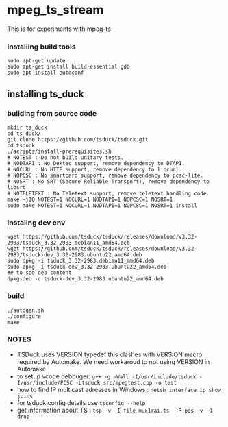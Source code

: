 # mpeg_ts_stream
This is for experiments with mpeg-ts

### installing build tools
```shell
sudo apt-get update
sudo apt-get install build-essential gdb
sudo apt install autoconf
```

## installing ts_duck

### building from source code
```shell
mkdir ts_duck
cd ts_duck/
git clone https://github.com/tsduck/tsduck.git
cd tsduck
./scripts/install-prerequisites.sh
# NOTEST : Do not build unitary tests.
# NODTAPI : No Dektec support, remove dependency to DTAPI.
# NOCURL : No HTTP support, remove dependency to libcurl.
# NOPCSC : No smartcard support, remove dependency to pcsc-lite.
# NOSRT : No SRT (Secure Reliable Transport), remove dependency to libsrt.
# NOTELETEXT : No Teletext support, remove teletext handling code.
make -j10 NOTEST=1 NOCURL=1 NODTAPI=1 NOPCSC=1 NOSRT=1
sudo make NOTEST=1 NOCURL=1 NODTAPI=1 NOPCSC=1 NOSRT=1 install
```
### instaling dev env
```shell
wget https://github.com/tsduck/tsduck/releases/download/v3.32-2983/tsduck_3.32-2983.debian11_amd64.deb
wget https://github.com/tsduck/tsduck/releases/download/v3.32-2983/tsduck-dev_3.32-2983.ubuntu22_amd64.deb
sudo dpkg -i tsduck_3.32-2983.debian11_amd64.deb
sudo dpkg -i tsduck-dev_3.32-2983.ubuntu22_amd64.deb
## to see deb content
dpkg-deb -c tsduck-dev_3.32-2983.ubuntu22_amd64.deb
```

### build

```shell
./autogen.sh
./configure
make
```

### NOTES
* TSDuck uses VERSION typedef this clashes with VERSION macro required by Automake. We need workaroud to not using VERSION in Automake 
* to setup vcode debbuger: `g++ -g -Wall -I/usr/include/tsduck -I/usr/include/PCSC -Ltsduck src/mpegtest.cpp -o test`
* how to find IP multicast adresses in Windows : `netsh interface ip show joins`
* for tsduck config details use `tsconfig --help`
* get information about TS : `tsp -v -I file mux1rai.ts  -P pes -v -O drop` 

